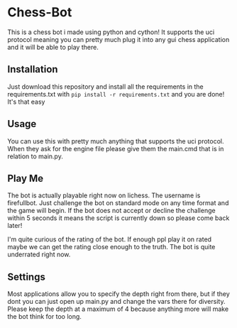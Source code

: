 # Chess-Bot
This is a chess bot i made using python and cython! It supports the uci protocol meaning you can pretty much 
plug it into any gui chess application and it will be able to play there.

## Installation
Just download this repository and install all the requirements in the requirements.txt with `pip install -r requirements.txt`
and you are done! It's that easy

## Usage
You can use this with pretty much anything that supports the uci protocol. When they ask for the engine file please
give them the main.cmd that is in relation to main.py.

## Play Me
The bot is actually playable right now on lichess. The username is firefullbot. Just challenge the bot on standard mode on any time format and the game
will begin. If the bot does not accept or decline the challenge within 5 seconds it means the script is currently down so please come back later!

I'm quite curious of the rating of the bot. If enough ppl play it on rated maybe we can get the rating close enough to the truth.
The bot is quite underrated right now.

## Settings
Most applications allow you to specify the depth right from there, but if they dont you can just open up main.py and change the vars there for diversity.
Please keep the depth at a maximum of 4 because anything more will make the bot think for too long.
